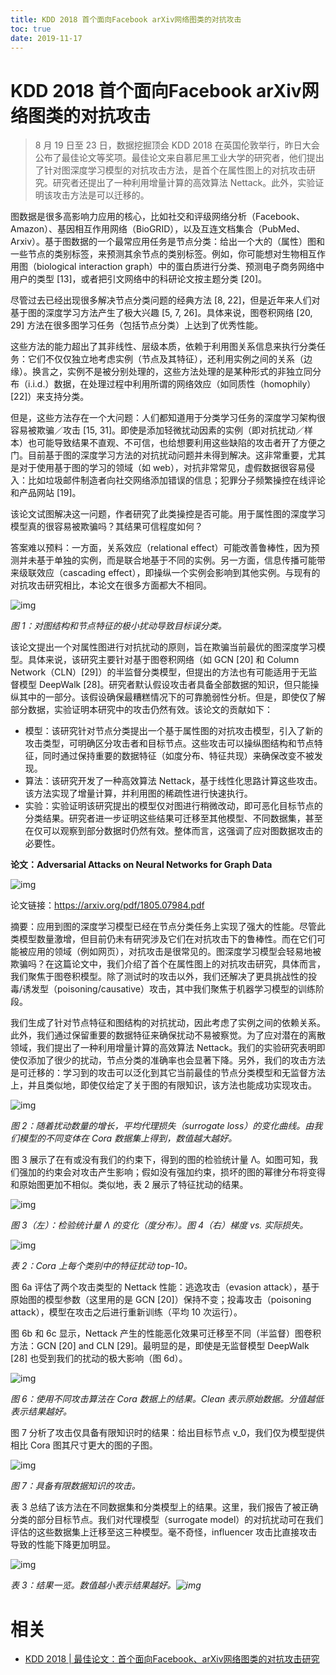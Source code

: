 ```yaml
---
title: KDD 2018 首个面向Facebook arXiv网络图类的对抗攻击
toc: true
date: 2019-11-17
---
```


# KDD 2018 首个面向Facebook arXiv网络图类的对抗攻击

> 8 月 19 日至 23 日，数据挖掘顶会 KDD 2018 在英国伦敦举行，昨日大会公布了最佳论文等奖项。最佳论文来自慕尼黑工业大学的研究者，他们提出了针对图深度学习模型的对抗攻击方法，是首个在属性图上的对抗攻击研究。研究者还提出了一种利用增量计算的高效算法 Nettack。此外，实验证明该攻击方法是可以迁移的。



图数据是很多高影响力应用的核心，比如社交和评级网络分析（Facebook、Amazon）、基因相互作用网络（BioGRID），以及互连文档集合（PubMed、Arxiv）。基于图数据的一个最常应用任务是节点分类：给出一个大的（属性）图和一些节点的类别标签，来预测其余节点的类别标签。例如，你可能想对生物相互作用图（biological interaction graph）中的蛋白质进行分类、预测电子商务网络中用户的类型 [13]，或者把引文网络中的科研论文按主题分类 [20]。



尽管过去已经出现很多解决节点分类问题的经典方法 [8, 22]，但是近年来人们对基于图的深度学习方法产生了极大兴趣 [5, 7, 26]。具体来说，图卷积网络 [20, 29] 方法在很多图学习任务（包括节点分类）上达到了优秀性能。



这些方法的能力超出了其非线性、层级本质，依赖于利用图关系信息来执行分类任务：它们不仅仅独立地考虑实例（节点及其特征），还利用实例之间的关系（边缘）。换言之，实例不是被分别处理的，这些方法处理的是某种形式的非独立同分布（i.i.d.）数据，在处理过程中利用所谓的网络效应（如同质性（homophily）[22]）来支持分类。



但是，这些方法存在一个大问题：人们都知道用于分类学习任务的深度学习架构很容易被欺骗／攻击 [15, 31]。即使是添加轻微扰动因素的实例（即对抗扰动／样本）也可能导致结果不直观、不可信，也给想要利用这些缺陷的攻击者开了方便之门。目前基于图的深度学习方法的对抗扰动问题并未得到解决。这非常重要，尤其是对于使用基于图的学习的领域（如 web），对抗非常常见，虚假数据很容易侵入：比如垃圾邮件制造者向社交网络添加错误的信息；犯罪分子频繁操控在线评论和产品网站 [19]。



该论文试图解决这一问题，作者研究了此类操控是否可能。用于属性图的深度学习模型真的很容易被欺骗吗？其结果可信程度如何？



答案难以预料：一方面，关系效应（relational effect）可能改善鲁棒性，因为预测并未基于单独的实例，而是联合地基于不同的实例。另一方面，信息传播可能带来级联效应（cascading effect），即操纵一个实例会影响到其他实例。与现有的对抗攻击研究相比，本论文在很多方面都大不相同。



![img](https://mmbiz.qpic.cn/mmbiz_png/KmXPKA19gW9AeVpb6o9ibfGptoUa0m2tMHj9NZGjMH0Ooicah5JqbiaKadbJQ9ibRicOoxtr70Z9fcWb7a4O3CO4r4Q/640?wx_fmt=png&tp=webp&wxfrom=5&wx_lazy=1&wx_co=1)

*图 1：对图结构和节点特征的极小扰动导致目标误分类。*



该论文提出一个对属性图进行对抗扰动的原则，旨在欺骗当前最优的图深度学习模型。具体来说，该研究主要针对基于图卷积网络（如 GCN [20] 和 Column Network（CLN）[29]）的半监督分类模型，但提出的方法也有可能适用于无监督模型 DeepWalk [28]。研究者默认假设攻击者具备全部数据的知识，但只能操纵其中的一部分。该假设确保最糟糕情况下的可靠脆弱性分析。但是，即使仅了解部分数据，实验证明本研究中的攻击仍然有效。该论文的贡献如下：



- 模型：该研究针对节点分类提出一个基于属性图的对抗攻击模型，引入了新的攻击类型，可明确区分攻击者和目标节点。这些攻击可以操纵图结构和节点特征，同时通过保持重要的数据特征（如度分布、特征共现）来确保改变不被发现。
- 算法：该研究开发了一种高效算法 Nettack，基于线性化思路计算这些攻击。该方法实现了增量计算，并利用图的稀疏性进行快速执行。
- 实验：实验证明该研究提出的模型仅对图进行稍微改动，即可恶化目标节点的分类结果。研究者进一步证明这些结果可迁移至其他模型、不同数据集，甚至在仅可以观察到部分数据时仍然有效。整体而言，这强调了应对图数据攻击的必要性。



**论文：Adversarial Attacks on Neural Networks for Graph Data**



![img](https://mmbiz.qpic.cn/mmbiz_png/KmXPKA19gW9AeVpb6o9ibfGptoUa0m2tMPeIEYzicITLxDLxPN7wRleS9k091fagKK6lw4xeIiaasjvIrpDFHTRnQ/640?wx_fmt=png&tp=webp&wxfrom=5&wx_lazy=1&wx_co=1)



论文链接：https://arxiv.org/pdf/1805.07984.pdf



摘要：应用到图的深度学习模型已经在节点分类任务上实现了强大的性能。尽管此类模型数量激增，但目前仍未有研究涉及它们在对抗攻击下的鲁棒性。而在它们可能被应用的领域（例如网页），对抗攻击是很常见的。图深度学习模型会轻易地被欺骗吗？在这篇论文中，我们介绍了首个在属性图上的对抗攻击研究，具体而言，我们聚焦于图卷积模型。除了测试时的攻击以外，我们还解决了更具挑战性的投毒/诱发型（poisoning/causative）攻击，其中我们聚焦于机器学习模型的训练阶段。



我们生成了针对节点特征和图结构的对抗扰动，因此考虑了实例之间的依赖关系。此外，我们通过保留重要的数据特征来确保扰动不易被察觉。为了应对潜在的离散领域，我们提出了一种利用增量计算的高效算法 Nettack。我们的实验研究表明即使仅添加了很少的扰动，节点分类的准确率也会显著下降。另外，我们的攻击方法是可迁移的：学习到的攻击可以泛化到其它当前最佳的节点分类模型和无监督方法上，并且类似地，即使仅给定了关于图的有限知识，该方法也能成功实现攻击。



![img](https://mmbiz.qpic.cn/mmbiz_png/KmXPKA19gW9AeVpb6o9ibfGptoUa0m2tMia1ia9jfT7YF4LwMn07LlMncOicotlicwX3VZ9ZYazWOBhQHhs8yp2F1NQ/640?wx_fmt=png&tp=webp&wxfrom=5&wx_lazy=1&wx_co=1)

*图 2：随着扰动数量的增长，平均代理损失（surrogate loss）的变化曲线。由我们模型的不同变体在 Cora 数据集上得到，数值越大越好。*



图 3 展示了在有或没有我们的约束下，得到的图的检验统计量 Λ。如图可知，我们强加的约束会对攻击产生影响；假如没有强加约束，损坏的图的幂律分布将变得和原始图更加不相似。类似地，表 2 展示了特征扰动的结果。



![img](https://mmbiz.qpic.cn/mmbiz_png/KmXPKA19gW9AeVpb6o9ibfGptoUa0m2tMaicqepL5yvhcR5YtITSicJsIy409hCCz2KIvCpxsxtlmlvUcgFAiccB7w/640?wx_fmt=png&tp=webp&wxfrom=5&wx_lazy=1&wx_co=1)

*图 3（左）：检验统计量 Λ 的变化（度分布）。图 4（右）梯度 vs. 实际损失。*



![img](https://mmbiz.qpic.cn/mmbiz_png/KmXPKA19gW9AeVpb6o9ibfGptoUa0m2tMmSvibejicwO0oakBicgOVE54Prn6icl074E6LibMDpYy0FnianNygHkyJHBQ/640?wx_fmt=png&tp=webp&wxfrom=5&wx_lazy=1&wx_co=1)

*表 2：Cora 上每个类别中的特征扰动 top-10。*



图 6a 评估了两个攻击类型的 Nettack 性能：逃逸攻击（evasion attack），基于原始图的模型参数（这里用的是 GCN [20]）保持不变；投毒攻击（poisoning attack），模型在攻击之后进行重新训练（平均 10 次运行）。



图 6b 和 6c 显示，Nettack 产生的性能恶化效果可迁移至不同（半监督）图卷积方法：GCN [20] and CLN [29]。最明显的是，即使是无监督模型 DeepWalk [28] 也受到我们的扰动的极大影响（图 6d）。



![img](https://mmbiz.qpic.cn/mmbiz_png/KmXPKA19gW9AeVpb6o9ibfGptoUa0m2tMF6oPpOkibyjk7RCx0OLcXs6EQnqpcq0hGkZNibtsib694yLBRclicY6CDw/640?wx_fmt=png&tp=webp&wxfrom=5&wx_lazy=1&wx_co=1)

*图 6：使用不同攻击算法在 Cora 数据上的结果。Clean 表示原始数据。分值越低表示结果越好。*



图 7 分析了攻击仅具备有限知识时的结果：给出目标节点 v_0，我们仅为模型提供相比 Cora 图其尺寸更大的图的子图。



![img](https://mmbiz.qpic.cn/mmbiz_png/KmXPKA19gW9AeVpb6o9ibfGptoUa0m2tMIlzpZ4C74u5wLQAtRricTRE1GmzdCQibhVRF0Ed7CamNlIwNN6jL0sTw/640?wx_fmt=png&tp=webp&wxfrom=5&wx_lazy=1&wx_co=1)

*图 7：具备有限数据知识的攻击。*



表 3 总结了该方法在不同数据集和分类模型上的结果。这里，我们报告了被正确分类的部分目标节点。我们对代理模型（surrogate model）的对抗扰动可在我们评估的这些数据集上迁移至这三种模型。毫不奇怪，influencer 攻击比直接攻击导致的性能下降更加明显。



![img](https://mmbiz.qpic.cn/mmbiz_png/KmXPKA19gW9AeVpb6o9ibfGptoUa0m2tMsq4IAzZg7hicaKPBQyaLIa6iao7fVJnTN5bEfFPvNkScIv9jEIAsRjCw/640?wx_fmt=png&tp=webp&wxfrom=5&wx_lazy=1&wx_co=1)

*表 3：结果一览。数值越小表示结果越好。![img](https://mmbiz.qpic.cn/mmbiz_png/KmXPKA19gW8Zfpicd40EribGuaFicDBCRH6IOu1Rnc4T3W3J1wE0j6kQ6GorRSgicib0fmNrj3yzlokup2jia9Z0YVeA/640?wx_fmt=png&tp=webp&wxfrom=5&wx_lazy=1&wx_co=1)*


# 相关

- [KDD 2018 | 最佳论文：首个面向Facebook、arXiv网络图类的对抗攻击研究](https://mp.weixin.qq.com/s?__biz=MzA3MzI4MjgzMw==&mid=2650747343&idx=3&sn=576d9ffc81d25b714cfd5e15192db8bc&chksm=871af5b1b06d7ca7a49c3a1f346baa83fa498524aed6075223a2d31b62b29e694803613158c9&mpshare=1&scene=1&srcid=0822RO4ZBwlJol02aBD6iYQs#rd)
